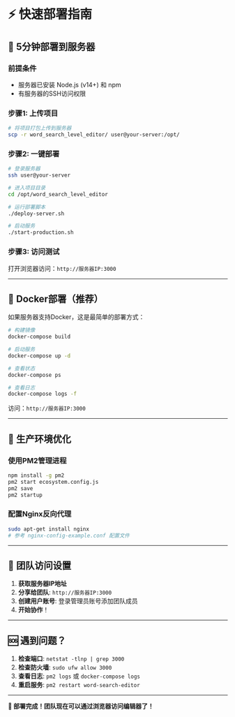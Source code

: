 # ⚡ 快速部署指南

## 🎯 5分钟部署到服务器

### 前提条件
- 服务器已安装 Node.js (v14+) 和 npm
- 有服务器的SSH访问权限

### 步骤1: 上传项目
```bash
# 将项目打包上传到服务器
scp -r word_search_level_editor/ user@your-server:/opt/
```

### 步骤2: 一键部署
```bash
# 登录服务器
ssh user@your-server

# 进入项目目录
cd /opt/word_search_level_editor

# 运行部署脚本
./deploy-server.sh

# 启动服务
./start-production.sh
```

### 步骤3: 访问测试
打开浏览器访问：`http://服务器IP:3000`

---

## 🐳 Docker部署（推荐）

如果服务器支持Docker，这是最简单的部署方式：

```bash
# 构建镜像
docker-compose build

# 启动服务
docker-compose up -d

# 查看状态
docker-compose ps

# 查看日志
docker-compose logs -f
```

访问：`http://服务器IP:3000`

---

## 🔧 生产环境优化

### 使用PM2管理进程
```bash
npm install -g pm2
pm2 start ecosystem.config.js
pm2 save
pm2 startup
```

### 配置Nginx反向代理
```bash
sudo apt-get install nginx
# 参考 nginx-config-example.conf 配置文件
```

---

## 👥 团队访问设置

1. **获取服务器IP地址**
2. **分享给团队**: `http://服务器IP:3000`
3. **创建用户账号**: 登录管理员账号添加团队成员
4. **开始协作**！

---

## 🆘 遇到问题？

1. **检查端口**: `netstat -tlnp | grep 3000`
2. **检查防火墙**: `sudo ufw allow 3000`
3. **查看日志**: `pm2 logs` 或 `docker-compose logs`
4. **重启服务**: `pm2 restart word-search-editor`

---

**🎉 部署完成！团队现在可以通过浏览器访问编辑器了！**
